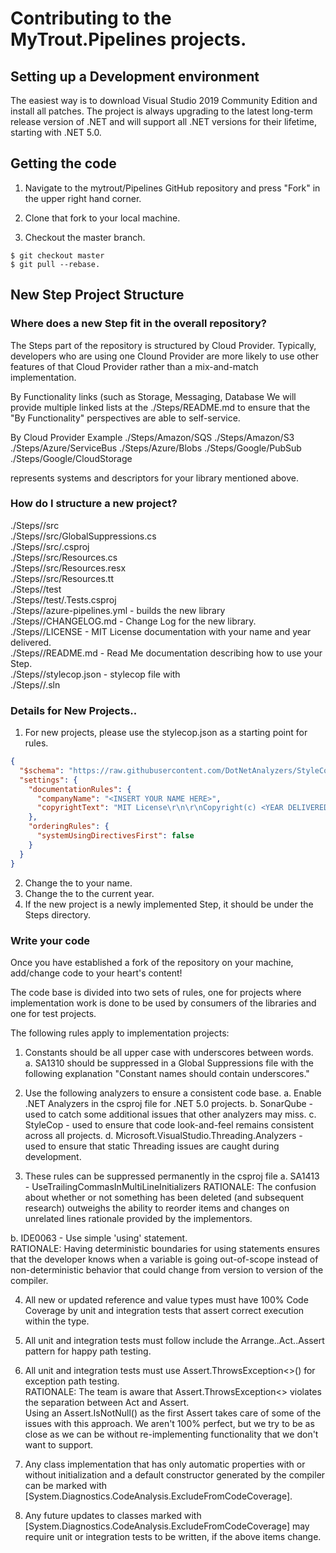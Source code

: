 # Contributing to the MyTrout.Pipelines projects.

## Setting up a Development environment
The easiest way is to download Visual Studio 2019 Community Edition and install all patches.
The project is always upgrading to the latest long-term release version of .NET and will support all .NET versions for their lifetime, starting with .NET 5.0.

## Getting the code
1. Navigate to the mytrout/Pipelines GitHub repository and press "Fork" in the upper right hand corner.

2. Clone that fork to your local machine.

3. Checkout the master branch.
```
$ git checkout master
$ git pull --rebase.
```

## New Step Project Structure

### Where does a new Step fit in the overall repository?
The Steps part of the repository is structured by Cloud Provider.
Typically, developers who are using one Clound Provider are more likely to use other features of that Cloud Provider rather than a mix-and-match implementation.

By Functionality links (such as Storage, Messaging, Database
We will provide multiple linked lists at the ./Steps/README.md to ensure that the "By Functionality" perspectives are able to self-service.

  By Cloud Provider Example
    ./Steps/Amazon/SQS
    ./Steps/Amazon/S3
    ./Steps/Azure/ServiceBus
    ./Steps/Azure/Blobs
    ./Steps/Google/PubSub
    ./Steps/Google/CloudStorage


<MODIFIERS> represents systems and descriptors for your library mentioned above.

### How do I structure a new project?
  ./Steps/<MODIFIERS>/src  
  ./Steps/<MODIFIERS>/src/GlobalSuppressions.cs  
  ./Steps/<MODIFIERS>/src/<root namespace of project>.csproj  
  ./Steps/<MODIFIERS>/src/Resources.cs  
  ./Steps/<MODIFIERS>/src/Resources.resx  
  ./Steps/<MODIFIERS>/src/Resources.tt  
  ./Steps/<MODIFIERS>/test  
  ./Steps/<MODIFIERS>/test/<root namespace of project>.Tests.csproj  
  ./Steps/<MODIFIERS>/azure-pipelines.yml - builds the new library  
  ./Steps/<MODIFIERS>/CHANGELOG.md - Change Log for the new library.  
  ./Steps/<MODIFIERS>/LICENSE - MIT License documentation with your name and year delivered.  
  ./Steps/<MODIFIERS>/README.md - Read Me documentation describing how to use your Step.  
  ./Steps/<MODIFIERS>/stylecop.json - stylecop file with   
  ./Steps/<MODIFIERS>/<root namespace of project>.sln  


### Details for New Projects..

1. For new projects, please use the stylecop.json as a starting point for rules.

```json
{
  "$schema": "https://raw.githubusercontent.com/DotNetAnalyzers/StyleCopAnalyzers/master/StyleCop.Analyzers/StyleCop.Analyzers/Settings/stylecop.schema.json",
  "settings": {
    "documentationRules": {
      "companyName": "<INSERT YOUR NAME HERE>",
      "copyrightText": "MIT License\r\n\r\nCopyright(c) <YEAR DELIVERED> <INSERT YOUR NAME HERE>\r\n\r\nPermission is hereby granted, free of charge, to any person obtaining a copy\r\nof this software and associated documentation files (the \"Software\"), to deal\r\nin the Software without restriction, including without limitation the rights\r\nto use, copy, modify, merge, publish, distribute, sublicense, and/or sell\r\ncopies of the Software, and to permit persons to whom the Software is\r\nfurnished to do so, subject to the following conditions:\r\n\r\nThe above copyright notice and this permission notice shall be included in all\r\ncopies or substantial portions of the Software.\r\n\r\nTHE SOFTWARE IS PROVIDED \"AS IS\", WITHOUT WARRANTY OF ANY KIND, EXPRESS OR\r\nIMPLIED, INCLUDING BUT NOT LIMITED TO THE WARRANTIES OF MERCHANTABILITY,\r\nFITNESS FOR A PARTICULAR PURPOSE AND NONINFRINGEMENT. IN NO EVENT SHALL THE\r\nAUTHORS OR COPYRIGHT HOLDERS BE LIABLE FOR ANY CLAIM, DAMAGES OR OTHER\r\nLIABILITY, WHETHER IN AN ACTION OF CONTRACT, TORT OR OTHERWISE, ARISING FROM,\r\nOUT OF OR IN CONNECTION WITH THE SOFTWARE OR THE USE OR OTHER DEALINGS IN THE\r\nSOFTWARE."
    },
    "orderingRules": {
      "systemUsingDirectivesFirst": false
    }
  }
}
```
2. Change the <INSERT YOUR NAME HERE> to your name.
3. Change the <YEAR DELIVERED> to the current year.
4. If the new project is a newly implemented Step, it should be under the Steps directory.

### Write your code
Once you have established a fork of the repository on your machine, add/change code to your heart's content!

The code base is divided into two sets of rules, one for projects where implementation work is done to be used by consumers of the libraries and one for test projects.

The following rules apply to implementation projects:
1. Constants should be all upper case with underscores between words.  
  a. SA1310 should be suppressed in a Global Suppressions file with the following explanation "Constant names should contain underscores."

2. Use the following analyzers to ensure a consistent code base.
  a. Enable .NET Analyzers in the csproj file for .NET 5.0 projects.
  b. SonarQube - used to catch some additional issues that other analyzers may miss.
  c. StyleCop - used to ensure that code look-and-feel remains consistent across all projects.
  d. Microsoft.VisualStudio.Threading.Analyzers - used to ensure that static Threading issues are caught during development.

3. These rules can be suppressed permanently in the csproj file
  a. SA1413 - UseTrailingCommasInMultiLineInitializers 
     RATIONALE: The confusion about whether or not something has been deleted (and subsequent research) outweighs the ability to reorder items and changes on unrelated lines rationale provided by the implementors.

  b. IDE0063 - Use simple 'using' statement.  
     RATIONALE: Having deterministic boundaries for using statements ensures that the developer knows when a variable is going out-of-scope instead of non-deterministic behavior that could change from version to version of the compiler.

4. All new or updated reference and value types must have 100% Code Coverage by unit and integration tests that assert correct execution within the type.

5. All unit and integration tests must follow include the Arrange..Act..Assert pattern for happy path testing.

6. All unit and integration tests must use Assert.ThrowsException<>() for exception path testing.  
   RATIONALE: The team is aware that Assert.ThrowsException<> violates the separation between Act and Assert.  
	      Using an Assert.IsNotNull() as the first Assert takes care of some of the issues with this approach.
              We aren't 100% perfect, but we try to be as close as we can be without re-implementing functionality that we don't want to support.

7. Any class implementation that has only automatic properties with or without initialization and a default constructor generated by the compiler can be marked with [System.Diagnostics.CodeAnalysis.ExcludeFromCodeCoverage].

8. Any future updates to classes marked with [System.Diagnostics.CodeAnalysis.ExcludeFromCodeCoverage] may require unit or integration tests to be written, if the above items change.
